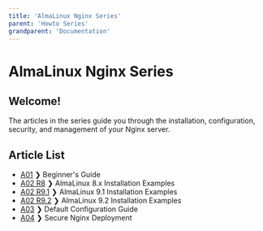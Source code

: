 ```yaml
---
title: 'AlmaLinux Nginx Series'
parent: 'Howto Series'
grandparent: 'Documentation'
---
```


<Breadcrumbs />

# AlmaLinux Nginx Series

Welcome!
----
The articles in the series guide you through the installation, configuration, security, and management of your Nginx server. 

**Article List**
----

- [A01](NginxSeriesA01.md) ❯ Beginner's Guide
- [A02 R8](NginxSeriesA02R8.md) ❯ AlmaLinux 8.x Installation Examples
- [A02 R9.1](NginxSeriesA02R91.md) ❯ AlmaLinux 9.1 Installation Examples
- [A02 R9.2](NginxSeriesA02R92.md) ❯ AlmaLinux 9.2 Installation Examples
- [A03](NginxSeriesA03.md) ❯ Default Configuration Guide
- [A04](NginxSeriesA04P1.md) ❯ Secure Nginx Deployment
